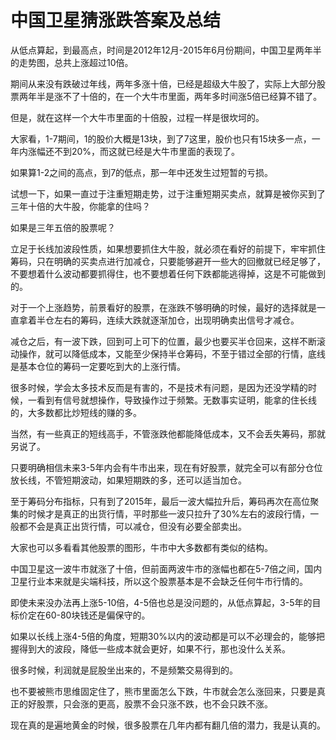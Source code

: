 # 中国卫星猜涨跌答案及总结
[url]: (https://t.zsxq.com/BiMvNBY)

从低点算起，到最高点，时间是2012年12月-2015年6月份期间，中国卫星两年半的走势图，总共上涨超过10倍。

期间从来没有跌破过年线，两年多涨十倍，已经是超级大牛股了，实际上大部分股票两年半是涨不了十倍的，在一个大牛市里面，两年多时间涨5倍已经算不错了。

但是，就在这样一个大牛市里面的十倍股，过程一样是很坎坷的。

大家看，1-7期间，1的股价大概是13块，到了7这里，股价也只有15块多一点，一年内涨幅还不到20%，而这就已经是大牛市里面的表现了。

如果算1-2之间的高点，到7的低点，那一年中还发生过短暂的亏损。

试想一下，如果一直过于注重短期走势，过于注重短期买卖点，就算是被你买到了三年十倍的大牛股，你能拿的住吗？

如果是三年五倍的股票呢？

立足于长线加波段性质，如果想要抓住大牛股，就必须在看好的前提下，牢牢抓住筹码，只在明确的买卖点进行加减仓，只要能够避开一些大的回撤就已经足够了，不要想着什么波动都要抓得住，也不要想着任何下跌都能逃得掉，这是不可能做到的。

对于一个上涨趋势，前景看好的股票，在涨跌不够明确的时候，最好的选择就是一直拿着半仓左右的筹码，连续大跌就逐渐加仓，出现明确卖出信号才减仓。

减仓之后，有一波下跌，回到可上可下的位置，最少也要买半仓回来，这样不断滚动操作，就可以降低成本，又能至少保持半仓筹码，不至于错过全部的行情，底线是基本仓位的筹码一定要吃到大的上涨行情。

很多时候，学会太多技术反而是有害的，不是技术有问题，是因为还没学精的时候，一看到有信号就想操作，导致操作过于频繁。无数事实证明，能拿的住长线的，大多数都比炒短线的赚的多。

当然，有一些真正的短线高手，不管涨跌他都能降低成本，又不会丢失筹码，那就另说了。

只要明确相信未来3-5年内会有牛市出来，现在有好股票，就完全可以有部分仓位放长线，不管短期波动，如果短期跌的多，还可以适当加仓。

至于筹码分布指标，只有到了2015年，最后一波大幅拉升后，筹码再次在高位聚集的时候才是真正的出货行情，平时那些一波只拉升了30%左右的波段行情，一般都不会是真正出货行情，可以减仓，但没有必要全部卖出。

大家也可以多看看其他股票的图形，牛市中大多数都有类似的结构。

中国卫星这一波牛市就涨了十倍，但前面两波牛市的涨幅也都在5-7倍之间，国内卫星行业本来就是尖端科技，所以这个股票基本是不会缺乏任何牛市行情的。

即使未来没办法再上涨5-10倍，4-5倍也总是没问题的，从低点算起，3-5年的目标价定在60-80块钱还是偏保守的。

如果以长线上涨4-5倍的角度，短期30%以内的波动都是可以不必理会的，能够把握得到大的波段，降低一些成本就会更好，如果不行，那也没什么关系。

很多时候，利润就是屁股坐出来的，不是频繁交易得到的。

也不要被熊市思维固定住了，熊市里面怎么下跌，牛市就会怎么涨回来，只要是真正的好股票，只会涨的更高，股票不会只涨不跌，也不会只跌不涨。

现在真的是遍地黄金的时候，很多股票在几年内都有翻几倍的潜力，我是认真的。